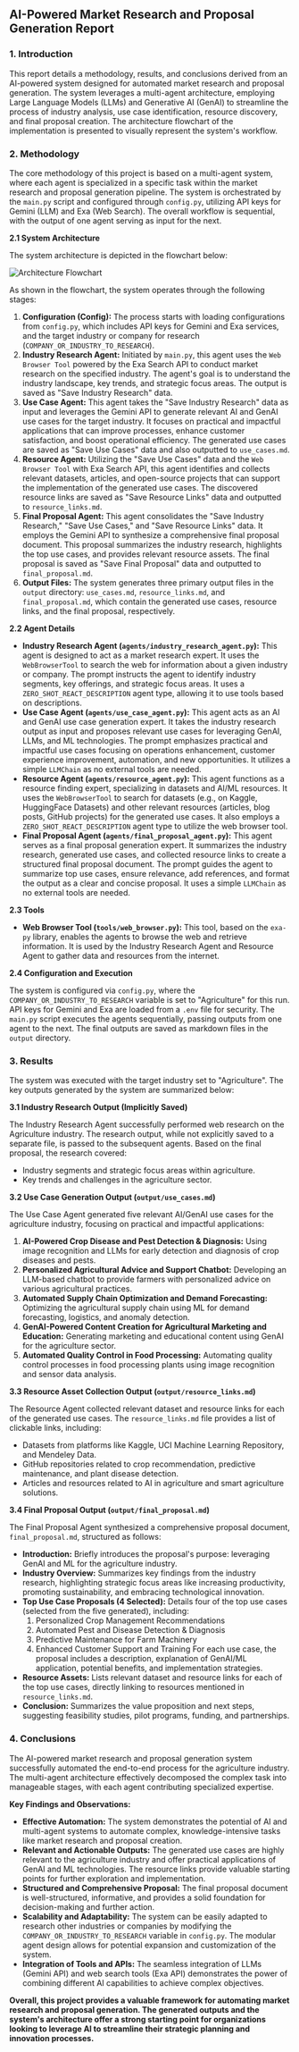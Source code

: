 ## AI-Powered Market Research and Proposal Generation Report

### 1. Introduction

This report details a methodology, results, and conclusions derived from an AI-powered system designed for automated market research and proposal generation. The system leverages a multi-agent architecture, employing Large Language Models (LLMs) and Generative AI (GenAI) to streamline the process of industry analysis, use case identification, resource discovery, and final proposal creation. The architecture flowchart of the implementation is presented to visually represent the system's workflow.

### 2. Methodology

The core methodology of this project is based on a multi-agent system, where each agent is specialized in a specific task within the market research and proposal generation pipeline. The system is orchestrated by the `main.py` script and configured through `config.py`, utilizing API keys for Gemini (LLM) and Exa (Web Search). The overall workflow is sequential, with the output of one agent serving as input for the next.

**2.1 System Architecture**

The system architecture is depicted in the flowchart below:

![Architecture Flowchart](workflow.svg)

As shown in the flowchart, the system operates through the following stages:

1.  **Configuration (Config):** The process starts with loading configurations from `config.py`, which includes API keys for Gemini and Exa services, and the target industry or company for research (`COMPANY_OR_INDUSTRY_TO_RESEARCH`).
2.  **Industry Research Agent:** Initiated by `main.py`, this agent uses the `Web Browser Tool` powered by the Exa Search API to conduct market research on the specified industry. The agent's goal is to understand the industry landscape, key trends, and strategic focus areas. The output is saved as "Save Industry Research" data.
3.  **Use Case Agent:**  This agent takes the "Save Industry Research" data as input and leverages the Gemini API to generate relevant AI and GenAI use cases for the target industry. It focuses on practical and impactful applications that can improve processes, enhance customer satisfaction, and boost operational efficiency. The generated use cases are saved as "Save Use Cases" data and also outputted to `use_cases.md`.
4.  **Resource Agent:** Utilizing the "Save Use Cases" data and the `Web Browser Tool` with Exa Search API, this agent identifies and collects relevant datasets, articles, and open-source projects that can support the implementation of the generated use cases. The discovered resource links are saved as "Save Resource Links" data and outputted to `resource_links.md`.
5.  **Final Proposal Agent:** This agent consolidates the "Save Industry Research," "Save Use Cases," and "Save Resource Links" data. It employs the Gemini API to synthesize a comprehensive final proposal document. This proposal summarizes the industry research, highlights the top use cases, and provides relevant resource assets. The final proposal is saved as "Save Final Proposal" data and outputted to `final_proposal.md`.
6.  **Output Files:** The system generates three primary output files in the `output` directory: `use_cases.md`, `resource_links.md`, and `final_proposal.md`, which contain the generated use cases, resource links, and the final proposal, respectively.

**2.2 Agent Details**

*   **Industry Research Agent (`agents/industry_research_agent.py`):**  This agent is designed to act as a market research expert. It uses the `WebBrowserTool` to search the web for information about a given industry or company. The prompt instructs the agent to identify industry segments, key offerings, and strategic focus areas. It uses a `ZERO_SHOT_REACT_DESCRIPTION` agent type, allowing it to use tools based on descriptions.
*   **Use Case Agent (`agents/use_case_agent.py`):** This agent acts as an AI and GenAI use case generation expert. It takes the industry research output as input and proposes relevant use cases for leveraging GenAI, LLMs, and ML technologies. The prompt emphasizes practical and impactful use cases focusing on operations enhancement, customer experience improvement, automation, and new opportunities. It utilizes a simple `LLMChain` as no external tools are needed.
*   **Resource Agent (`agents/resource_agent.py`):** This agent functions as a resource finding expert, specializing in datasets and AI/ML resources. It uses the `WebBrowserTool` to search for datasets (e.g., on Kaggle, HuggingFace Datasets) and other relevant resources (articles, blog posts, GitHub projects) for the generated use cases. It also employs a `ZERO_SHOT_REACT_DESCRIPTION` agent type to utilize the web browser tool.
*   **Final Proposal Agent (`agents/final_proposal_agent.py`):** This agent serves as a final proposal generation expert. It summarizes the industry research, generated use cases, and collected resource links to create a structured final proposal document. The prompt guides the agent to summarize top use cases, ensure relevance, add references, and format the output as a clear and concise proposal. It uses a simple `LLMChain` as no external tools are needed.

**2.3 Tools**

*   **Web Browser Tool (`tools/web_browser.py`):** This tool, based on the `exa-py` library, enables the agents to browse the web and retrieve information. It is used by the Industry Research Agent and Resource Agent to gather data and resources from the internet.

**2.4 Configuration and Execution**

The system is configured via `config.py`, where the `COMPANY_OR_INDUSTRY_TO_RESEARCH` variable is set to "Agriculture" for this run. API keys for Gemini and Exa are loaded from a `.env` file for security. The `main.py` script executes the agents sequentially, passing outputs from one agent to the next. The final outputs are saved as markdown files in the `output` directory.

### 3. Results

The system was executed with the target industry set to "Agriculture". The key outputs generated by the system are summarized below:

**3.1 Industry Research Output (Implicitly Saved)**

The Industry Research Agent successfully performed web research on the Agriculture industry. The research output, while not explicitly saved to a separate file, is passed to the subsequent agents. Based on the final proposal, the research covered:

*   Industry segments and strategic focus areas within agriculture.
*   Key trends and challenges in the agriculture sector.

**3.2 Use Case Generation Output (`output/use_cases.md`)**

The Use Case Agent generated five relevant AI/GenAI use cases for the agriculture industry, focusing on practical and impactful applications:

1.  **AI-Powered Crop Disease and Pest Detection & Diagnosis:**  Using image recognition and LLMs for early detection and diagnosis of crop diseases and pests.
2.  **Personalized Agricultural Advice and Support Chatbot:** Developing an LLM-based chatbot to provide farmers with personalized advice on various agricultural practices.
3.  **Automated Supply Chain Optimization and Demand Forecasting:** Optimizing the agricultural supply chain using ML for demand forecasting, logistics, and anomaly detection.
4.  **GenAI-Powered Content Creation for Agricultural Marketing and Education:** Generating marketing and educational content using GenAI for the agriculture sector.
5.  **Automated Quality Control in Food Processing:** Automating quality control processes in food processing plants using image recognition and sensor data analysis.

**3.3 Resource Asset Collection Output (`output/resource_links.md`)**

The Resource Agent collected relevant dataset and resource links for each of the generated use cases. The `resource_links.md` file provides a list of clickable links, including:

*   Datasets from platforms like Kaggle, UCI Machine Learning Repository, and Mendeley Data.
*   GitHub repositories related to crop recommendation, predictive maintenance, and plant disease detection.
*   Articles and resources related to AI in agriculture and smart agriculture solutions.

**3.4 Final Proposal Output (`output/final_proposal.md`)**

The Final Proposal Agent synthesized a comprehensive proposal document, `final_proposal.md`, structured as follows:

*   **Introduction:** Briefly introduces the proposal's purpose: leveraging GenAI and ML for the agriculture industry.
*   **Industry Overview:** Summarizes key findings from the industry research, highlighting strategic focus areas like increasing productivity, promoting sustainability, and embracing technological innovation.
*   **Top Use Case Proposals (4 Selected):** Details four of the top use cases (selected from the five generated), including:
    1.  Personalized Crop Management Recommendations
    2.  Automated Pest and Disease Detection & Diagnosis
    3.  Predictive Maintenance for Farm Machinery
    4.  Enhanced Customer Support and Training
    For each use case, the proposal includes a description, explanation of GenAI/ML application, potential benefits, and implementation strategies.
*   **Resource Assets:** Lists relevant dataset and resource links for each of the top use cases, directly linking to resources mentioned in `resource_links.md`.
*   **Conclusion:** Summarizes the value proposition and next steps, suggesting feasibility studies, pilot programs, funding, and partnerships.

### 4. Conclusions

The AI-powered market research and proposal generation system successfully automated the end-to-end process for the agriculture industry. The multi-agent architecture effectively decomposed the complex task into manageable stages, with each agent contributing specialized expertise.

**Key Findings and Observations:**

*   **Effective Automation:** The system demonstrates the potential of AI and multi-agent systems to automate complex, knowledge-intensive tasks like market research and proposal creation.
*   **Relevant and Actionable Outputs:** The generated use cases are highly relevant to the agriculture industry and offer practical applications of GenAI and ML technologies. The resource links provide valuable starting points for further exploration and implementation.
*   **Structured and Comprehensive Proposal:** The final proposal document is well-structured, informative, and provides a solid foundation for decision-making and further action.
*   **Scalability and Adaptability:** The system can be easily adapted to research other industries or companies by modifying the `COMPANY_OR_INDUSTRY_TO_RESEARCH` variable in `config.py`. The modular agent design allows for potential expansion and customization of the system.
*   **Integration of Tools and APIs:** The seamless integration of LLMs (Gemini API) and web search tools (Exa API) demonstrates the power of combining different AI capabilities to achieve complex objectives.

**Overall, this project provides a valuable framework for automating market research and proposal generation. The generated outputs and the system's architecture offer a strong starting point for organizations looking to leverage AI to streamline their strategic planning and innovation processes.**
